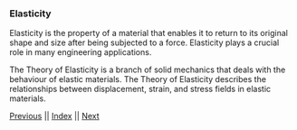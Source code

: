 ### Elasticity

Elasticity is the property of a material that 
enables it to return to its original shape 
and size after being subjected to a force. 
Elasticity plays a crucial role in many 
engineering applications.

The Theory of Elasticity is a branch of solid 
mechanics that deals with the behaviour of 
elastic materials.  The Theory of Elasticity 
describes the relationships between 
displacement, strain, and stress fields in 
elastic materials.

[Previous](StressField.md) || [Index](../../index.md) || [Next](ConstitutiveRelations.md)
